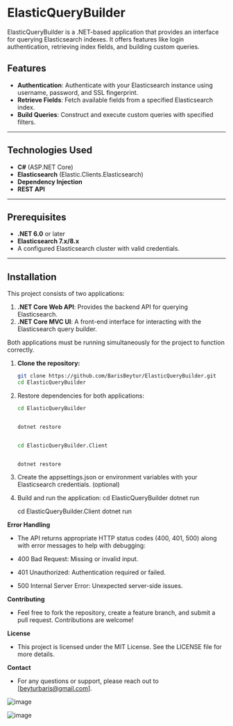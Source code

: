 # ElasticQueryBuilder

ElasticQueryBuilder is a .NET-based application that provides an interface for querying Elasticsearch indexes. It offers features like login authentication, retrieving index fields, and building custom queries.

## Features
- **Authentication**: Authenticate with your Elasticsearch instance using username, password, and SSL fingerprint.
- **Retrieve Fields**: Fetch available fields from a specified Elasticsearch index.
- **Build Queries**: Construct and execute custom queries with specified filters.

---

## Technologies Used
- **C#** (ASP.NET Core)
- **Elasticsearch** (Elastic.Clients.Elasticsearch)
- **Dependency Injection**
- **REST API**

---

## Prerequisites
- **.NET 6.0** or later
- **Elasticsearch 7.x/8.x**
- A configured Elasticsearch cluster with valid credentials.

---

## Installation

This project consists of two applications:
1. **.NET Core Web API**: Provides the backend API for querying Elasticsearch.
2. **.NET Core MVC UI**: A front-end interface for interacting with the Elasticsearch query builder.

Both applications must be running simultaneously for the project to function correctly.


1. **Clone the repository:**
   ```bash
   git clone https://github.com/BarisBeytur/ElasticQueryBuilder.git
   cd ElasticQueryBuilder


2. Restore dependencies for both applications:

   ```bash
   cd ElasticQueryBuilder

   
   dotnet restore

   
   cd ElasticQueryBuilder.Client

   
   dotnet restore


4. Create the appsettings.json or environment variables with your Elasticsearch credentials. (optional)

5. Build and run the application:
   cd ElasticQueryBuilder
   dotnet run

   cd ElasticQueryBuilder.Client
   dotnet run
   
**Error Handling**
   - The API returns appropriate HTTP status codes (400, 401, 500) along with error messages to help with debugging:
   
   - 400 Bad Request: Missing or invalid input.
   - 401 Unauthorized: Authentication required or failed.
   - 500 Internal Server Error: Unexpected server-side issues.

**Contributing**
   - Feel free to fork the repository, create a feature branch, and submit a pull request. Contributions are welcome!

**License**
   - This project is licensed under the MIT License. See the LICENSE file for more details.

**Contact**
   - For any questions or support, please reach out to [beyturbaris@gmail.com].





![image](https://github.com/user-attachments/assets/d90c4717-4a6a-4a2b-90b0-f48cc9bb9277)


![image](https://github.com/user-attachments/assets/64eae301-f064-442d-a14a-5da17d6f75bf)



   

